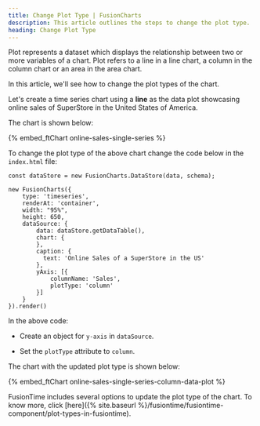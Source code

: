 ```yaml
---
title: Change Plot Type | FusionCharts
description: This article outlines the steps to change the plot type.
heading: Change Plot Type
---
```


Plot represents a dataset which displays the relationship between two or more variables of a chart. Plot refers to a line in a line chart, a column in the column chart or an area in the area chart. 

In this article, we'll see how to change the plot types of the chart.

Let's create a time series chart using a **line** as the data plot showcasing online sales of SuperStore in the United States of America.

The chart is shown below:

{% embed_ftChart online-sales-single-series %}

To change the plot type of the above chart change the code below in the `index.html` file:

```
const dataStore = new FusionCharts.DataStore(data, schema);

new FusionCharts({
    type: 'timeseries',
	renderAt: 'container',
	width: "95%",
	height: 650,
	dataSource: {
        data: dataStore.getDataTable(),
        chart: {
        },
        caption: {
          text: 'Online Sales of a SuperStore in the US'
        },
        yAxis: [{
            columnName: 'Sales',
            plotType: 'column'
        }]
    }
}).render()
```

In the above code:

* Create an object for `y-axis` in `dataSource`.

* Set the `plotType` attribute to `column`.

The chart with the updated plot type is shown below:

{% embed_ftChart online-sales-single-series-column-data-plot %}

FusionTime includes several options to update the plot type of the chart. To know more, click [here]({% site.baseurl %}/fusiontime/fusiontime-component/plot-types-in-fusiontime).